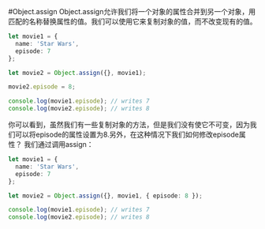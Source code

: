 #Object.assign
Object.assign允许我们将一个对象的属性合并到另一个对象，用匹配的名称替换属性的值。我们可以使用它来复制对象的值，而不改变现有的值。
```ts
let movie1 = {
  name: 'Star Wars',
  episode: 7
};

let movie2 = Object.assign({}, movie1);

movie2.episode = 8;

console.log(movie1.episode); // writes 7
console.log(movie2.episode); // writes 8
```
你可以看到，虽然我们有一些复制对象的方法，但是我们没有使它不可变，因为我们可以将episode的属性设置为8.另外，在这种情况下我们如何修改episode属性？ 我们通过调用assign：
```ts
let movie1 = {
  name: 'Star Wars',
  episode: 7
};

let movie2 = Object.assign({}, movie1, { episode: 8 });

console.log(movie1.episode); // writes 7
console.log(movie2.episode); // writes 8
```